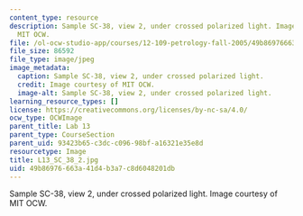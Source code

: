 ```yaml
---
content_type: resource
description: Sample SC-38, view 2, under crossed polarized light. Image courtesy of
  MIT OCW.
file: /ol-ocw-studio-app/courses/12-109-petrology-fall-2005/49b86976663a41d4b3a7c8d6048201db_L13_SC_38_2.jpg
file_size: 86592
file_type: image/jpeg
image_metadata:
  caption: Sample SC-38, view 2, under crossed polarized light.
  credit: Image courtesy of MIT OCW.
  image-alt: Sample SC-38, view 2, under crossed polarized light.
learning_resource_types: []
license: https://creativecommons.org/licenses/by-nc-sa/4.0/
ocw_type: OCWImage
parent_title: Lab 13
parent_type: CourseSection
parent_uid: 93423b65-c3dc-c096-98bf-a16321e35e8d
resourcetype: Image
title: L13_SC_38_2.jpg
uid: 49b86976-663a-41d4-b3a7-c8d6048201db
---
```

Sample SC-38, view 2, under crossed polarized light. Image courtesy of MIT OCW.